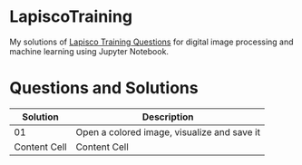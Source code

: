 # LapiscoTraining
My solutions of [Lapisco Training Questions](https://github.com/lapisco/LapiscoTraining) for digital image processing and machine learning using Jupyter Notebook. 

# Questions and Solutions
| Solution  | Description |
| ------------- | ------------- |
| 01  | Open a colored image, visualize and save it   |
| Content Cell  | Content Cell  |
